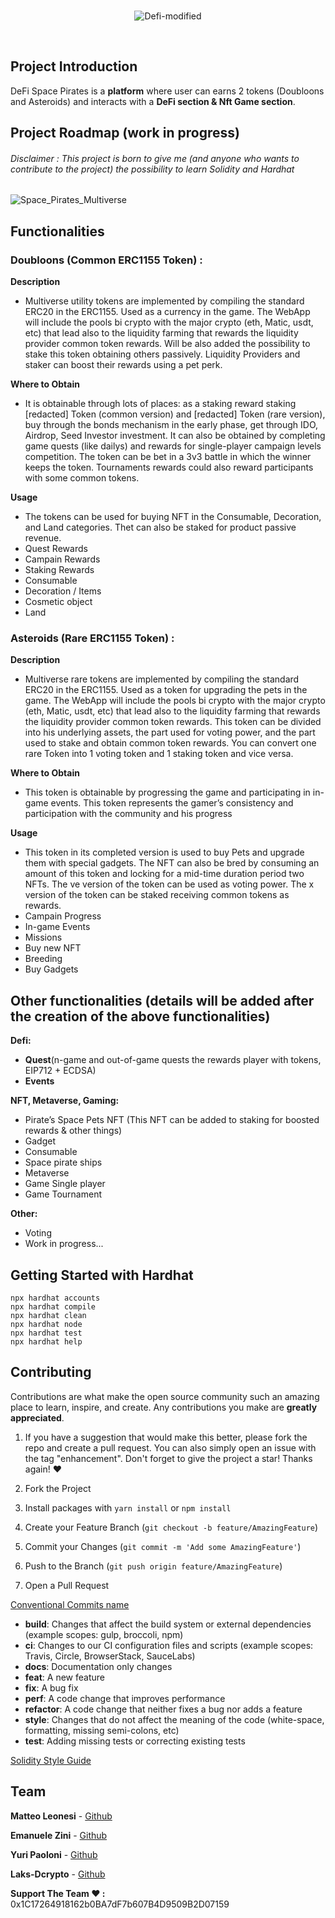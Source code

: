 <br>
<div align="center">

![Defi-modified](https://user-images.githubusercontent.com/38867931/166487025-628f2839-6778-4f3f-94a3-64eecdb2c0ba.png)

</div>
<br>

## Project Introduction

DeFi Space Pirates is a **platform** where user can earns 2 tokens (Doubloons and Asteroids) and interacts with a **DeFi section & Nft Game section**.

## Project Roadmap (work in progress)

<h6>Disclaimer : This project is born to give me (and anyone who wants to contribute to the project) the possibility to learn Solidity and Hardhat</h6>

![Space_Pirates_Multiverse](https://user-images.githubusercontent.com/79539455/168427909-10ffca5b-da41-4d8b-92e4-230e1f8afa02.png)

## Functionalities

### Doubloons (Common ERC1155 Token) :

**Description**

- Multiverse utility tokens are implemented by compiling the standard ERC20 in the
  ERC1155. Used as a currency in the game. The WebApp will include the pools bi
  crypto with the major crypto (eth, Matic, usdt, etc) that lead also to the liquidity
  farming that rewards the liquidity provider common token rewards. Will be also
  added the possibility to stake this token obtaining others passively. Liquidity
  Providers and staker can boost their rewards using a pet perk.

**Where to Obtain**

- It is obtainable through lots of places: as a staking reward staking [redacted]
  Token (common version) and [redacted] Token (rare version), buy through the
  bonds mechanism in the early phase, get through IDO, Airdrop, Seed Investor
  investment. It can also be obtained by completing game quests (like dailys) and
  rewards for single-player campaign levels competition. The token can be bet in a
  3v3 battle in which the winner keeps the token. Tournaments rewards could also
  reward participants with some common tokens.

**Usage**

- The tokens can be used for buying NFT in the Consumable, Decoration, and
  Land categories. Thet can also be staked for product passive revenue.
- Quest Rewards
- Campain Rewards
- Staking Rewards
- Consumable
- Decoration / Items
- Cosmetic object
- Land

### Asteroids (Rare ERC1155 Token) :

**Description**

- Multiverse rare tokens are implemented by compiling the standard ERC20 in the
  ERC1155. Used as a token for upgrading the pets in the game. The WebApp will
  include the pools bi crypto with the major crypto (eth, Matic, usdt, etc) that lead
  also to the liquidity farming that rewards the liquidity provider common token
  rewards. This token can be divided into his underlying assets, the part used for
  voting power, and the part used to stake and obtain common token rewards. You
  can convert one rare Token into 1 voting token and 1 staking token and vice
  versa.

**Where to Obtain**

- This token is obtainable by progressing the game and participating in in-game
  events. This token represents the gamer’s consistency and participation with the
  community and his progress

**Usage**

- This token in its completed version is used to buy Pets and upgrade them with
  special gadgets. The NFT can also be bred by consuming an amount of this
  token and locking for a mid-time duration period two NFTs.
  The ve version of the token can be used as voting power.
  The x version of the token can be staked receiving common tokens as rewards.
- Campain Progress
- In-game Events
- Missions
- Buy new NFT
- Breeding
- Buy Gadgets

## Other functionalities (details will be added after the creation of the above functionalities)

**Defi:**

- **Quest**(n-game and out-of-game quests the rewards player with tokens, EIP712 + ECDSA)
- **Events**

**NFT, Metaverse, Gaming:**

- Pirate’s Space Pets NFT (This NFT can be added to staking for boosted rewards & other things)
- Gadget
- Consumable
- Space pirate ships
- Metaverse
- Game Single player
- Game Tournament

**Other:**

- Voting
- Work in progress...

## Getting Started with Hardhat

```shell
npx hardhat accounts
npx hardhat compile
npx hardhat clean
npx hardhat node
npx hardhat test
npx hardhat help
```

## Contributing

Contributions are what make the open source community such an amazing place to learn, inspire, and create. Any contributions you make are **greatly appreciated**.

1. If you have a suggestion that would make this better, please fork the repo and create a pull request. You can also simply open an issue with the tag "enhancement".
   Don't forget to give the project a star! Thanks again! ❤️

2. Fork the Project

3. Install packages with `yarn install` or `npm install`

4. Create your Feature Branch (`git checkout -b feature/AmazingFeature`)

5. Commit your Changes (`git commit -m 'Add some AmazingFeature'`)

6. Push to the Branch (`git push origin feature/AmazingFeature`)

7. Open a Pull Request

[Conventional Commits name](https://www.conventionalcommits.org/en/v1.0.0/)

- **build**: Changes that affect the build system or external dependencies (example scopes: gulp, broccoli, npm)
- **ci**: Changes to our CI configuration files and scripts (example scopes: Travis, Circle, BrowserStack, SauceLabs)
- **docs**: Documentation only changes
- **feat**: A new feature
- **fix**: A bug fix
- **perf**: A code change that improves performance
- **refactor**: A code change that neither fixes a bug nor adds a feature
- **style**: Changes that do not affect the meaning of the code (white-space, formatting, missing semi-colons, etc)
- **test**: Adding missing tests or correcting existing tests

[Solidity Style Guide](https://docs.soliditylang.org/en/v0.8.11/style-guide.html)

## Team

**Matteo Leonesi** - [Github](https://github.com/MatteoLeonesi)

**Emanuele Zini** - [Github](https://github.com/Gr3it)

**Yuri Paoloni** - [Github](https://github.com/yuripaoloni)

**Laks-Dcrypto** - [Github](https://github.com/Laks-Dcrypto)

**Support The Team ❤️ :** 0x1C17264918162b0BA7dF7b607B4D9509B2D07159
